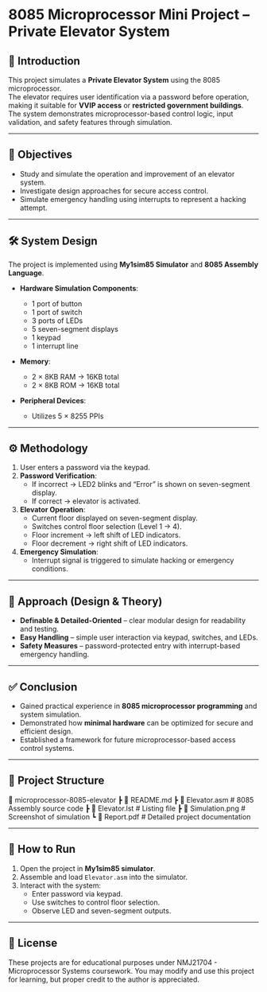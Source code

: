 # 8085 Microprocessor Mini Project – Private Elevator System

## 📌 Introduction
This project simulates a **Private Elevator System** using the 8085 microprocessor.  
The elevator requires user identification via a password before operation, making it suitable for **VVIP access** or **restricted government buildings**.  
The system demonstrates microprocessor-based control logic, input validation, and safety features through simulation.

---

## 🎯 Objectives
- Study and simulate the operation and improvement of an elevator system.  
- Investigate design approaches for secure access control.  
- Simulate emergency handling using interrupts to represent a hacking attempt.  

---

## 🛠️ System Design
The project is implemented using **My1sim85 Simulator** and **8085 Assembly Language**.

- **Hardware Simulation Components**:  
  - 1 port of button  
  - 1 port of switch  
  - 3 ports of LEDs  
  - 5 seven-segment displays  
  - 1 keypad  
  - 1 interrupt line  

- **Memory**:  
  - 2 × 8KB RAM → 16KB total  
  - 2 × 8KB ROM → 16KB total  

- **Peripheral Devices**:  
  - Utilizes 5 × 8255 PPIs  

---

## ⚙️ Methodology
1. User enters a password via the keypad.  
2. **Password Verification**:  
   - If incorrect → LED2 blinks and “Error” is shown on seven-segment display.  
   - If correct → elevator is activated.  
3. **Elevator Operation**:  
   - Current floor displayed on seven-segment display.  
   - Switches control floor selection (Level 1 → 4).  
   - Floor increment → left shift of LED indicators.  
   - Floor decrement → right shift of LED indicators.  
4. **Emergency Simulation**:  
   - Interrupt signal is triggered to simulate hacking or emergency conditions.  

---

## 📐 Approach (Design & Theory)
- **Definable & Detailed-Oriented** – clear modular design for readability and testing.  
- **Easy Handling** – simple user interaction via keypad, switches, and LEDs.  
- **Safety Measures** – password-protected entry with interrupt-based emergency handling.  

---

## ✅ Conclusion
- Gained practical experience in **8085 microprocessor programming** and system simulation.  
- Demonstrated how **minimal hardware** can be optimized for secure and efficient design.  
- Established a framework for future microprocessor-based access control systems.  

---

## 📂 Project Structure
📁 microprocessor-8085-elevator
┣ 📄 README.md
┣ 📄 Elevator.asm # 8085 Assembly source code
┣ 📄 Elevator.lst # Listing file
┣ 📄 Simulation.png # Screenshot of simulation
┗ 📄 Report.pdf # Detailed project documentation

---

## 🚀 How to Run
1. Open the project in **My1sim85 simulator**.  
2. Assemble and load `Elevator.asm` into the simulator.  
3. Interact with the system:  
   - Enter password via keypad.  
   - Use switches to control floor selection.  
   - Observe LED and seven-segment outputs.  

---

## 📜 License

These projects are for educational purposes under NMJ21704 - Microprocessor Systems coursework.
You may modify and use this project for learning, but proper credit to the author is appreciated.
